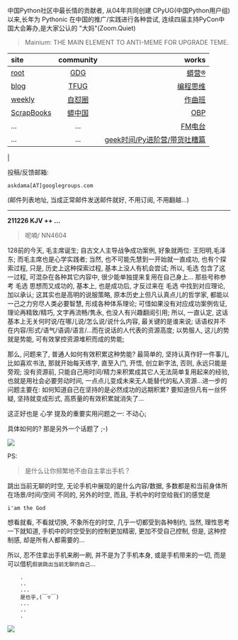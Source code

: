 中国Python社区中最长情的贡献者, 从04年共同创建 CPyUG(中国Python用户组)以来,长年为 Pythonic 在中国的推广/实践进行各种尝试, 连续四届主持PyCon中国大会筹办,是大家公认的 "大妈"(Zoom.Quiet)

> Mainium: THE MAIN ELEMENT TO ANTI-MEME FOR UPGRADE TEME.

| site | community | works |
| :-----| :----: | ----: |
| [root](http://zoomquiet.io/) | [GDG](https://blog.zhgdg.org/) | [蟒营®](https://doc.101.camp/) |
| [blog](https://blog.zoomquiet.io/pages/zoomquiet.html) | [TFUG](http://zh.tfug.world/) | [编程思维](https://py.101.camp/) |
| [weekly](http://weekly.pychina.org/) | [自怼圈](https://du.101.camp/) | [作曲班](https://mu.101.camp/) |
| [ScrapBooks](https://zoomquiet.io/collection.html) | [蟒中国](https://pychina.org/) | [OBP](https://zoomquiet.io/obp/index.html) |
| ... | ... | [FM电台](https://fm.101.camp/) |
| ... | ... | [geek时间/Py进阶营/带货吐糟篇](https://fm.101.camp/2020/geek2py-dama.html) 
 |


投稿/反馈邮箱:

    askdama[AT]googlegroups.com

(邮件列表地址, 
当成正常邮件发送邮件就好, 不用订阅, 不用翻越...)




---------------------------------------------------
**211226 KJV ++ ...**

> 呢喃/ NN4604



128前的今天, 毛主席诞生; 自古文人主导战争成功案例, 好象就两位: 王阳明,毛泽东; 而毛主席也是心学实践者; 当然, 也不可能先慧到一开始就一直成功, 也有个探索过程, 只是, 历史上这种探索过程, 基本上没人有机会尝试; 所以, 毛选 包含了这一过程, 可混杂在各种其它内容中, 很少能单独提来复用在自己身上...
那些号称参考 毛选 思想而又成功的, 基本上, 也是成功后, 才反过来在 毛选 中找到对应理论, 加以承认; 这其实也是高明的说服策略, 原本历史上但凡认真点儿的哲学家, 都能以一己之力穷尽人类必要智慧, 形成各种体系理论; 可惜如果没有对应成功案例佐证, 理论再精致/精巧, 文字再流畅/隽永, 也没人有兴趣翻阅引用; 
所以, 一直认定, 这话基本上无关何时说/在哪儿说/怎么说/说什么内容, 最关键的是谁来说; 话语权并不在内容/形式/语气/语调/语言/...而在说话的人代表的资源高度; 以势服人, 这儿的势就是势能, 可有效掌控资源堆积而成的势能; 

那么, 问题来了, 普通人如何有效积累这种势能? 最简单的, 坚持认真作好一件事儿, 比如喜欢书法, 那就开始每天练字, 直至入门, 开悟, 创立新字法, 否则, 永远只能是旁观; 没有资源前, 只能自己用时间/精力来积累成其它人无法简单复用起来的经验, 也就是用社会必要劳动时间, 一点点儿变成未来无人能替代的私人资源...进一步的问题主要在: 如何知道自己在坚持的是必然成功的远期积累? 要知道但凡有一丝怀疑, 坚持就变成形式, 高质量的有效积累就消失了...

这正好也是 心学 提及的重要实用问题之一: 不动心​;

具体如何的? 那是另外一个话题了 ;-)





![](https://ipic.zoomquiet.top/2021-12-25-zq42-today-card-2113.026.jpeg)




PS:
> 是什么让你频繁地不由自主拿出手机？

跳出当前无聊的时空,
无论手机中展现的是什么内容/数据,
多数都是和当前身体所在场景/时间/空间 不同的,
另外的时空,
而且, 手机中的时空给我们的感觉是

    i'am the God

想看就看, 不看就切换,
不象所在的时空, 几乎一切都受到各种制约,
当然,
理性思考一下就知道,
手机中的时空受到的控制更加精密, 更加不受自己控制,
但是, 这种控制感,
却是所有人都需要的...

所以, 
忍不住拿出手机来刷一刷,
并不是为了手机本身, 或是手机带来的一切,
而是可以借机`假装跳出当前无聊的自己`...



```
    .
    ..
    ...
    是也乎,(￣▽￣)
    ...
    ..
    .
```


![](http://ydlj.zoomquiet.top/ipic/2021-07-10-210701DU21-zip.jpg)

